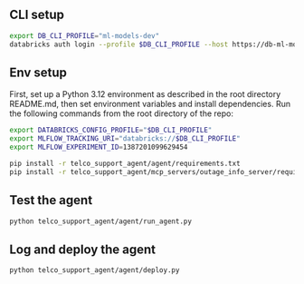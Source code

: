 ## CLI setup

```bash
export DB_CLI_PROFILE="ml-models-dev" 
databricks auth login --profile $DB_CLI_PROFILE --host https://db-ml-models-dev-us-west.cloud.databricks.com
```

## Env setup
First, set up a Python 3.12 environment as described in the root directory README.md, then set environment 
variables and install dependencies. Run the following commands from the root directory of the repo:

```bash
export DATABRICKS_CONFIG_PROFILE="$DB_CLI_PROFILE"
export MLFLOW_TRACKING_URI="databricks://$DB_CLI_PROFILE"
export MLFLOW_EXPERIMENT_ID=1387201099629454

pip install -r telco_support_agent/agent/requirements.txt
pip install -r telco_support_agent/mcp_servers/outage_info_server/requirements.txt
```

## Test the agent

```bash
python telco_support_agent/agent/run_agent.py
```

## Log and deploy the agent

```bash
python telco_support_agent/agent/deploy.py
```
